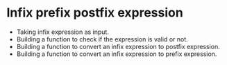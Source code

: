 # Infix prefix postfix expression
- Taking infix expression as input.
- Building a function to check if the expression is valid or not.
- Building a function to convert an infix expression to postfix expression.
- Building a function to convert an infix expression to prefix expression.
